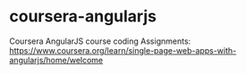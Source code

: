 # coursera-angularjs
Coursera AngularJS course coding Assignments: https://www.coursera.org/learn/single-page-web-apps-with-angularjs/home/welcome
